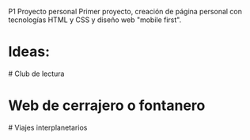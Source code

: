 

P1 Proyecto personal
Primer proyecto, creación de página personal con tecnologías HTML y CSS y diseño web "mobile first".



# Ideas:
# Club de lectura
# Web de cerrajero o fontanero
# Viajes interplanetarios